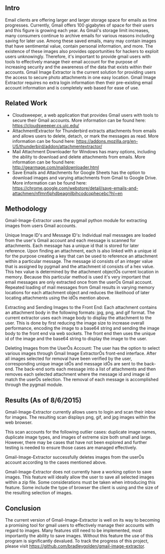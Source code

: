 Intro
-----

Email clients are offering larger and larger storage space for emails as time progresses. Currently, Gmail offers 100 gigabytes of space for their users and this figure is growing each year. As Gmail's storage limit increases, many consumers continue to archive emails for various reasons including saving for later use. Among these saved emails, many may contain images that have sentimental value, contain personal information, and more. The existence of these images also provides opportunities for hackers to exploit users unknowingly.  Therefore, it's important to provide gmail users with tools to effectively manage their email account for the purpose of increasing security and the awareness of the data that exists within their accounts. Gmail Image Extractor is the current solution for providing users the access to secure photo attachments in one easy location. Gmail Image Extractor requires no extra login information then their pre-existing email account information and is completely web based for ease of use.

Related Work
------------

- Cloudsweeper, a web application that provides Gmail users with tools to secure their Gmail accounts. More information can be found here: https://cloudsweeper.cs.uic.edu/ 
- AttachmentExtractor for Thunderbird extracts attachments from emails and allows users to delete, detach, or mark the messages as read. More information can be found here: https://addons.mozilla.org/en-US/thunderbird/addon/attachmentextractor/
- Mail Attachment Downloader for Windows has many options, including the ability to download and delete attachments from emails. More information can be found here: http://gearmage.com/maildownloader.html
- Save Emails and Attachments for Google Sheets has the option to download images and varying attachments from Gmail to Google Drive. More information can be found here: https://chrome.google.com/webstore/detail/save-emails-and-attachmen/nflmnfjphdbeagnilbihcodcophecebc?hl=en


Methodology
-----------

Gmail-Image-Extractor uses the pygmail python module for extracting images from users Gmail accounts. 

Unique Image ID's and Message ID's:
Individual mail messages are loaded from the user's Gmail account and each message is scanned for attachments. Each message has a unique id that is stored for later reference. Upon finding an attachment, each is also linked with a unique id for the purpose creating a key that can be used to reference an attachment within a particular message. The message id consists of an integer value that is assigned by pygmail and the attachment id consists of a hex value. This hex value is determined by the attachment objectÕs current location in memory. Because this particular method is used it's very important that email messages are only extracted once from the userÕs Gmail account. Repeated loading of mail messages from Gmail results in varying memory locations for each attachment object and reduces the likelihood of later locating attachments using the idÕs mention above.

Extracting and Sending Images to the Front End:
Each attachment contains an attachment body in the following formats: jpg, png, and gif format. The current extractor uses each image body to display the attachment to the user. This is done by first reducing the image size to increase overall performance, encoding the image to a base64 string and sending the image body to the front end via web sockets. The front end then uses the unique id of the image and the base64 string to display the image to the user.

Deleting Images from the UserÕs Account:
The user has the option to select various images through Gmail Image ExtractorÕs front-end interface. After all images selected for removal have been verified by the user, corresponding unique image idÕs and message idÕs are sent to the back-end. The back-end sorts each message into a list of attachments and then removes each selected attachment where the message id and image id match the userÕs selection. The removal of each message is accomplished through the pygmail module.
 
Results (As of 8/6/2015)
-------

Gmail-Image-Extractor currently allows users to login and scan their inbox for images. The resulting scan displays png, gif, and jpg images within the web browser. 

This scan accounts for the following outlier cases: duplicate image names, duplicate image types, and images of extreme size both small and large. However, there may be cases that have not been explored and further testing is needed to ensure those cases are managed effectively.

Gmail-Image-Extractor successfully deletes images from the userÕs account according to the cases mentioned above. 

Gmail-Image-Extractor does not currently have a working option to save images. This feature will ideally allow the user to save all selected images within a zip file. Some considerations must be taken when introducing this feature. Some include the type of browser the client is using and the size of the resulting selection of images.

Conclusion
----------

The current version of Gmail-Image-Extractor is well on its way to becoming a promising tool for gmail users to effectively manage their accounts with regard to images. Many features still need to be implemented, most importantly the ability to save images. Without this feature the use of this program is significantly devalued. To track the progress of this project, please visit https://github.com/bradleygolden/gmail-image-extractor.
